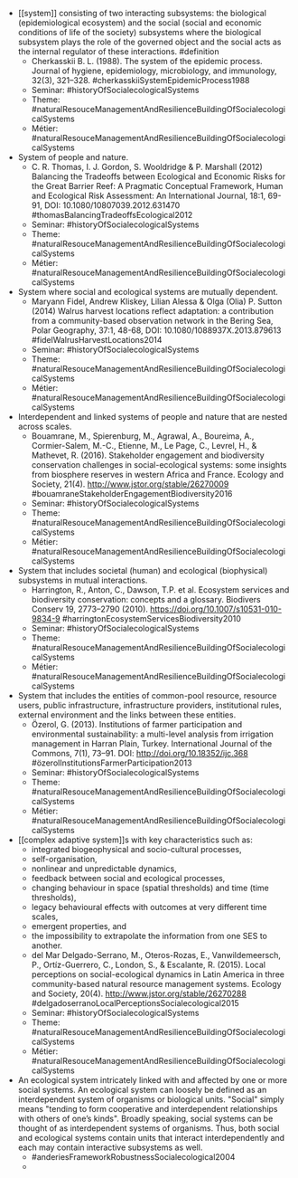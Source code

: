 - [[system]] consisting of two interacting subsystems: the biological (epidemiological ecosystem) and the social (social and economic conditions of life of the society) subsystems where the biological subsystem plays the role of the governed object and the social acts as the internal regulator of these interactions. #definition
	- Cherkasskii B. L. (1988). The system of the epidemic process. Journal of hygiene, epidemiology, microbiology, and immunology, 32(3), 321–328. 
	  #cherkasskiiSystemEpidemicProcess1988
	- Seminar: #historyOfSocialecologicalSystems
	- Theme: #naturalResouceManagementAndResilienceBuildingOfSocialecologicalSystems
	- Métier: #naturalResouceManagementAndResilienceBuildingOfSocialecologicalSystems
- System of people and nature.
	- C. R. Thomas, I. J. Gordon, S. Wooldridge & P. Marshall (2012) Balancing the Tradeoffs between Ecological and Economic Risks for the Great Barrier Reef: A Pragmatic Conceptual Framework, Human and Ecological Risk Assessment: An International Journal, 18:1, 69-91, DOI: 10.1080/10807039.2012.631470 #thomasBalancingTradeoffsEcological2012
	- Seminar: #historyOfSocialecologicalSystems
	- Theme: #naturalResouceManagementAndResilienceBuildingOfSocialecologicalSystems
	- Métier: #naturalResouceManagementAndResilienceBuildingOfSocialecologicalSystems
- System where social and ecological systems are mutually dependent.
	- Maryann Fidel, Andrew Kliskey, Lilian Alessa & Olga (Olia) P. Sutton (2014) Walrus harvest locations reflect adaptation: a contribution from a community-based observation network in the Bering Sea, Polar Geography, 37:1, 48-68, DOI: 10.1080/1088937X.2013.879613 #fidelWalrusHarvestLocations2014
	- Seminar: #historyOfSocialecologicalSystems
	- Theme: #naturalResouceManagementAndResilienceBuildingOfSocialecologicalSystems
	- Métier: #naturalResouceManagementAndResilienceBuildingOfSocialecologicalSystems
- Interdependent and linked systems of people and nature that are nested across scales.
	- Bouamrane, M., Spierenburg, M., Agrawal, A., Boureima, A., Cormier-Salem, M.-C., Etienne, M., Le Page, C., Levrel, H., & Mathevet, R. (2016). Stakeholder engagement and biodiversity conservation challenges in social-ecological systems: some insights from biosphere reserves in western Africa and France. Ecology and Society, 21(4). http://www.jstor.org/stable/26270009 #bouamraneStakeholderEngagementBiodiversity2016
	- Seminar: #historyOfSocialecologicalSystems
	- Theme: #naturalResouceManagementAndResilienceBuildingOfSocialecologicalSystems
	- Métier: #naturalResouceManagementAndResilienceBuildingOfSocialecologicalSystems
- System that includes societal (human) and ecological (biophysical) subsystems in mutual interactions.
	- Harrington, R., Anton, C., Dawson, T.P. et al. Ecosystem services and biodiversity conservation: concepts and a glossary. Biodivers Conserv 19, 2773–2790 (2010). https://doi.org/10.1007/s10531-010-9834-9 #harringtonEcosystemServicesBiodiversity2010
	- Seminar: #historyOfSocialecologicalSystems
	- Theme: #naturalResouceManagementAndResilienceBuildingOfSocialecologicalSystems
	- Métier: #naturalResouceManagementAndResilienceBuildingOfSocialecologicalSystems
- System that includes the entities of common-pool resource, resource users, public infrastructure, infrastructure providers, institutional rules, external environment and the links between these entities.
	- Özerol, G. (2013). Institutions of farmer participation and environmental sustainability: a multi-level analysis from irrigation management in Harran Plain, Turkey. International Journal of the Commons, 7(1), 73–91. DOI: http://doi.org/10.18352/ijc.368 #özerolInstitutionsFarmerParticipation2013
	- Seminar: #historyOfSocialecologicalSystems
	- Theme: #naturalResouceManagementAndResilienceBuildingOfSocialecologicalSystems
	- Métier: #naturalResouceManagementAndResilienceBuildingOfSocialecologicalSystems
- [[complex adaptive system]]s with key characteristics such as:
	- integrated biogeophysical and socio-cultural processes,
	- self-organisation,
	- nonlinear and unpredictable dynamics,
	- feedback between social and ecological processes,
	- changing behaviour in space (spatial thresholds) and time (time thresholds),
	- legacy behavioural effects with outcomes at very different time scales,
	- emergent properties, and
	- the impossibility to extrapolate the information from one SES to another.
	- del Mar Delgado-Serrano, M., Oteros-Rozas, E., Vanwildemeersch, P., Ortíz-Guerrero, C., London, S., & Escalante, R. (2015). Local perceptions on social-ecological dynamics in Latin America in three community-based natural resource management systems. Ecology and Society, 20(4). http://www.jstor.org/stable/26270288 #delgadoserranoLocalPerceptionsSocialecological2015
	- Seminar: #historyOfSocialecologicalSystems
	- Theme: #naturalResouceManagementAndResilienceBuildingOfSocialecologicalSystems
	- Métier: #naturalResouceManagementAndResilienceBuildingOfSocialecologicalSystems
- An ecological system intricately linked with and affected by one or more social systems. An ecological system can loosely be defined as an interdependent system of organisms or biological units. "Social" simply means "tending to form cooperative and interdependent relationships with others of one’s kinds". Broadly speaking, social systems can be thought of as interdependent systems of organisms. Thus, both social and ecological systems contain units that interact interdependently and each may contain interactive subsystems as well.
	- #anderiesFrameworkRobustnessSocialecological2004
	-